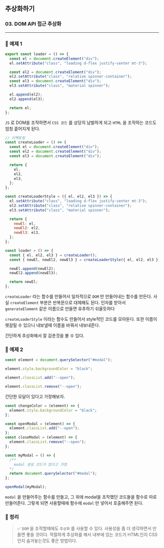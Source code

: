 ## 추상화하기

### 03. DOM API 접근 추상화

---

### 📌 예제 1

```js
export const loader = () => {
  const el = document.createElement("div");
  el.setAttribute("class", "loading d-flex justify-center mt-3");

  const el2 = document.createElement("div");
  el2.setAttribute("class", "relative spinner-container");
  const el3 = document.createElement("div");
  el3.setAttribute("class", "material spinner");

  el.append(el2);
  el2.append(el3);

  return el;
};
```

`JS` 로 DOM을 조작하면서 `CSS 코드` 를 상당히 남발하게 되고 `HTML` 을 조작하는 코드도 엄청 흩어지게 된다.

```js
// 리팩토링
const createLoader = () => {
  const el = document.createElement("div");
  const el2 = document.createElement("div");
  const el3 = document.createElement("div");

  return {
    el,
    el2,
    el3,
  };
};

const createLoaderStyle = ({ el, el2, el3 }) => {
  el.setAttribute("class", "loading d-flex justify-center mt-3");
  el2.setAttribute("class", "relative spinner-container");
  el3.setAttribute("class", "material spinner");

  return {
    newEl: el,
    newEl2: el2,
    newEl3: el3,
  };
};

const loader = () => {
  const { el, el2, el3 } = createLoader();
  const { newEl, newEl2, newEl3 } = createLoaderStyle({ el, el2, el3 });

  newEl.append(newEl2);
  newEl2.append(newEl3);

  return newEl;
};
```

`createLoader` 라는 함수를 만들어서 일차적으로 `DOM` 만 만들어내는 함수를 만든다. 사실 `createElement` 부분은 반복문으로 대체해도 된다.
인자를 받아서 `generateElement` 같은 이름으로 만들면 유추하기 쉬울듯하다

`createLoaderStyle` 이라는 함수도 만들어서 style적인 코드를 모아둔다. 또한 이름이 헷갈릴 수 있으니 내보낼때 이름을 바꿔서 내보내준다.

간단하게 추상화해서 잘 감춘것을 볼 수 있다.

### 📌 예제 2

```js
const element = document.querySelector("#modal");

element.style.backgroundColor = "black";

element.classList.add("--open");

element.classList.remove("--open");
```

간단한 모달이 있다고 가정해보자.

```js
const changeColor = (element) => {
  element.style.backgroundColor = "black";
};

const openModal = (element) => {
  element.classList.add("--open");
};
const closeModal = (element) => {
  element.classList.remove("--open");
};

const myModal = () => {
  /**
  	modal 생성 코드가 있다고 가정
  */
  return document.querySelector("#modal");
};

openModal(myModal);
```

`modal` 을 만들어주는 함수를 만들고, 그 위에 modal을 조작했던 코드들을 함수로 따로 만들어준다.
그렇게 되면 사용할때에 함수에 `modal` 만 넣어서 호출해주면 된다.

### 📌 정리

> ✅ `DOM` 을 조작할때에도 `추상화` 를 사용할 수 있다. 사용성을 좀 더 생각하면서 만들면 좋을 것이다. 적절하게 추상화를 해서 내부에 있는 코드가 HTML인지 CSS인지 숨겨놓는것도 좋은 방법이다.
